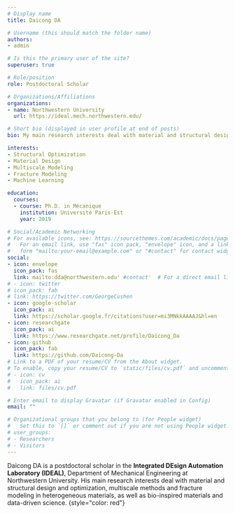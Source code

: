 ```yaml
---
# Display name
title: Daicong DA

# Username (this should match the folder name)
authors:
- admin

# Is this the primary user of the site?
superuser: true

# Role/position
role: Postdoctoral Scholar

# Organizations/Affiliations
organizations:
- name: Northwestern University
  url: https://ideal.mech.northwestern.edu/

# Short bio (displayed in user profile at end of posts)
bio: My main research interests deal with material and structural design and optimization, multiscale methods and fracture modeling in heterogeneous materials, as well as bio-inspired materials and data-driven science.

interests:
- Structural Optimization
- Material Design
- Multiscale Modeling
- Fracture Modeling
- Machine Learning

education:
  courses:
  - course: Ph.D. in Mécanique
    institution: Université Paris-Est
    year: 2019

# Social/Academic Networking
# For available icons, see: https://sourcethemes.com/academic/docs/page-builder/#icons
#   For an email link, use "fas" icon pack, "envelope" icon, and a link in the
#   form "mailto:your-email@example.com" or "#contact" for contact widget.
social:
- icon: envelope
  icon_pack: fas
  link: mailto:dda@northwestern.edu' #contact'  # For a direct email link, use "mailto:test@example.org".
# - icon: twitter
# icon_pack: fab
# link: https://twitter.com/GeorgeCushen
- icon: google-scholar
  icon_pack: ai
  link: https://scholar.google.fr/citations?user=mi3MNkkAAAAJ&hl=en
- icon: researchgate
  icon_pack: ai
  link: https://www.researchgate.net/profile/Daicong_Da
- icon: github
  icon_pack: fab
  link: https://github.com/Daicong-Da
# Link to a PDF of your resume/CV from the About widget.
# To enable, copy your resume/CV to `static/files/cv.pdf` and uncomment the lines below.
# - icon: cv
#   icon_pack: ai
#   link: files/cv.pdf

# Enter email to display Gravatar (if Gravatar enabled in Config)
email: ""

# Organizational groups that you belong to (for People widget)
#   Set this to `[]` or comment out if you are not using People widget.
# user_groups:
# - Researchers
# - Visitors
---
```


Daicong DA is a postdoctoral scholar in the **Integrated DEsign Automation Laboratory (IDEAL)**, Department of Mechanical Engineering at Northwestern University. His main research interests deal with material and structural design and optimization, multiscale methods and fracture modeling in heterogeneous materials, as well as bio-inspired materials and data-driven science.
{style="color: red"} 
